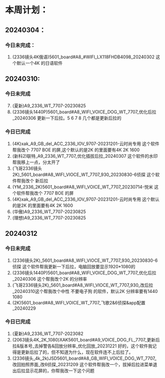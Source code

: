 # 本周计划：

## 20240304：

### 今日未完成：

1. (2336镜头4K俄语)5601_board#A8_#WIFI_LX118FHDB4098_20240302    这个默认一个4K 的日语软件

## 20240310:

### 今日未完成

7. (夏新)A9_2336_WT_7707-20230825
8. (2336镜头1440P)5601_board#A8_WIFI_VOICE_DOG_WT_7707_优化后拉_20240306   更新一下后拉。5 6 7 8 几个都是更新后拉的


### 今日已完成
1. (4K)xak_A9_GB_del_ACC_2336_IOV_9707-20231201-云时尚专用     这个软件帮我改个  7707  BOE  的屏,这个默认的是2K 的里面要有4K  2K  1600
2. (新科2)联特_A9_2336_WT_7707_优化插拔后拉_20240307  这个软件的水印帮我移上一点，分太开了
3. (飞哥2336镜头2K)_5601_board#A8_WIFI_VIOCE_WT_7707_930_20230830-6侦探    这个软件帮我改个 新后拉
4. (YM_2336_2K)5601_board#A8_WIFI_VOICE_WT_7707_20230714-悦米       这个软件帮我改个  7707  BOE  的屏
5. (4K)xak_A9_GB_del_ACC_2336_IOV_9707-20231201-云时尚专用    这个默认的是2K 的里面要有4K  2K  1600
5. (华傲)A9_2336_WT_7707-20230825
6. (理想)A9_2336_WT_7707-20230825

## 20240312

### 今日未完成
1. (2336镜头2K)_5601_board#A8_WIFI_VIOCE_WT_7707_930_20230830-6侦探    这个软件帮我更新一下后拉，电脑回放要显示1920*1080的
2. (2336镜头1440P)5601_board#A8_WIFI_VOICE_DOG_WT_7707_优化后拉_20240306   这个帮我改个2K 的分辨率
3. (飞哥2336镜头2K)_5601_board#A8_WIFI_VIOCE_WT_7707_930_改后拉_20240310这个帮我改个中性  不要电子狗 的软件，默认2K  分辨率要有1440   1080 
4. (2K)5601_board#A8_WIFI_VOICE_WT_7707_飞歌2&6侦探&app配置_20240229

### 今日已完成
1. (夏新)A9_2336_WT_7707-2023082
2. (2063镜头4K_2K_1080)XAK5601_board#A9_VOICE_DOG_FL_7707_更新后拉&版本号_去掉警告&回放分辨率_优化回放_20231221   好的，这个软件我记得是更新后拉了的，但不知道为什么，现在软件连不上后拉了。
3. (2336镜头_4k_2k)JSD5601_board#A8_GB_WIFI_VOICE_DOG_WT_7707_改回拍照界面_改6侦探_20231209     这个软件帮我改一个，拔掉后拉进菜单退出后拉显示花屏的，你帮我改一下这个问题